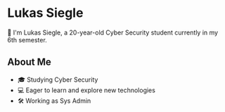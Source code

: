 # Lukas Siegle

👋 I'm Lukas Siegle, a 20-year-old Cyber Security student currently in my 6th semester.

## About Me

- 🎓 Studying Cyber Security
- 💻 Eager to learn and explore new technologies
- 🛠️ Working as Sys Admin

<!---
Lukas-Siegle/Lukas-Siegle is a ✨ special ✨ repository because its `README.md` (this file) appears on your GitHub profile.
You can click the Preview link to take a look at your changes.
--->


